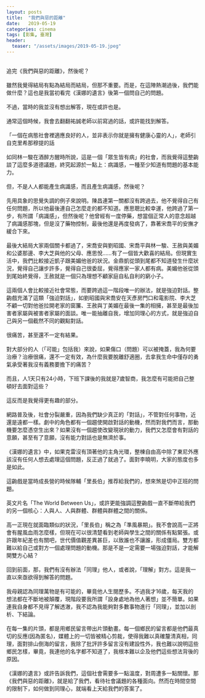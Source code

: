```yaml
---
layout: posts
title:  "我們與惡的距離"
date:   2019-05-19
categories: cinema
tags: [影集, 臺灣]
header: 
  teaser: "/assets/images/2019-05-19.jpeg"
---
```

<br>
追完《我們與惡的距離》，然後呢？<br><br>
雖然我覺得結局有點為結局而結局，但那不重要。而是，在這陣熱潮過後，我們能做什麼？這也是我當初看完《漢娜的遺言》後第一個問自己的問題。<br><br>
不過，當時的我並沒有想出解答，現在或許也是。<br><br>
通常這個時候，我會去翻翻祐誠老師以前寫過的話，或許能找到解答。<br><br>
「一個在病態社會裡適應良好的人，並非表示你就是擁有健康心靈的人」，老師引自克里希那穆提的話<br><br>
如同林一駿在酒醉方醒時所說，這是一個「眾生皆有病」的社會，而我覺得這整齣談了這麼多道德議題，終究起源於一點上：病識感，一種至少知道有問題的基本能力。<br><br>
但，不是人人都能產生病識感，而且產生病識感，然後呢？<br><br>
先用具象的思覺失調的例子來說明。陳昌連第一關都沒有跨過去，他不覺得自己有任何問題，所以他最後連自己怎麼走的都不知道。應思聰比較幸運，他跨過了第一步，有所謂「病識感」，但然後呢？他曾經有一度停藥，想當個正常人的意念超越了病識感那塊，但是沒了藥物控制，最後他還是再度發病了，靠著宋喬平的安撫才緩合下來。<br><br>
最後大結局大家兩個關卡都過了，宋喬安與劉昭國、宋喬平與林一駿、王赦與美媚和公婆那邊、李大芝與他的父母、應思悅……有了一個皆大歡喜的結局。但現實生活中，我們比較接近凱子跟美媚他爸的狀況。金鼎凱從頭到尾都不知道發生什麼狀況，覺得自己讓步許多，覺得自己很委屈，覺得應家一家人都有病。美媚他爸從頭到尾始終覺得，王赦就是一個只為理想不顧家庭自私自利的窮小子。<br><br>
這兩個人會比較接近社會常態，而要跨過這一階段唯一的辦法，就是強迫對話。整齣戲充滿了這類「強迫對話」，如劉昭國與宋喬安在天彥房門口和電影院、李大芝不顧一切對他爸拉開老家的窗簾、王赦與丁美媚在最後一集的相擁，甚至是最後加害者家屬與被害者家屬的面談。唯一能抽離自我，增加同理心的方式，就是強迫自己與另一個截然不同的觀點對話。<br><br>
很痛苦，甚至還不一定有結果。<br><br>
對大部分的人（「可能」包括我）來說，如果傷口（問題）可以被掩蓋，我為何要治療？治療很痛，還不一定有效，為什麼我要脫離舒適圈，去拿我生命中僅存的勇氣承受著我沒有義務要擔下的痛苦？<br><br>
而且，人1天只有24小時，下班下課後的我就是7歲智商，我怎麼有可能把自己整頓好去面對這些？<br><br>
這反而是我覺得更有趣的部分。<br><br>
網路普及後，社會分裂嚴重，因為我們缺少真正的「對話」，不管對任何事物，近還是遠都一樣。劇中的角色都有一個趨使開啟對話的動機，然而對我們而言，那動機要怎麼憑空生出來？如果沒有一個趨使改變現狀的動力，我們又怎麼會有對話的意願，甚至有了意願，沒有能力對話也是無濟於事。<br><br>
《漢娜的遺言》中，如果克雷沒有頂著他的主角光環，整棟自由高中除了東尼外應該沒有任何人想去處理這個問題，反正過了就過了。面對李曉明，大家的態度也多是如此。<br><br>
這齣戲是當時成長營的時候隊輔「里長伯」推荐給我們的，想來煞是切中正班的問題。<br><br>
英文片名「The World Between Us」，或許更能強調這整齣戲一直不斷帶給我們的另一個核心：人與人、人與群體、群體與群體之間的關係。<br><br>
高一正現在就面臨類似的狀況，「里長伯」稱之為「準風暴期」。我不會說高一正將會有腥風血雨怎麼樣，但現在可以很清楚看到老師與學生之間的關係有點緊張。或許跟年紀差也有關吧，世代價值觀差異甚巨，以致誰也不讓誰，形成僵局。雙方都難以給自己或對方一個處理問題的動機。那是不是一定需要一場強迫對話，才能解開雙方心結？<br><br>
回到前面，那，我們有沒有辦法「同理」他人，或者說，「理解」對方。這是我一直以來亟欲得到解答的問題。<br><br>
我母親認為同理萬物是有可能的，畢竟他人生閱歷多。不過我才16歲，每天我的想法都在不斷地被顛覆，現階段要我所謂「設身處地為他人著想」並不簡單。如果連我自身都不見得了解透澈，我不認為我能夠對多數事物進行「同理」，並加以剖析、下結論。<br><br>
在每一集的片頭，都是用鄉民留言帶出片頭動畫。每一個鄉民的留言都是他們最真切的反應(因為匿名)，媒體上的一切皆被精心剪裁，使得我難以真確釐清真相，同理，面對排山倒海的留言，我除了批評許多留言沒有建設性外，我也難以說明這些鄉民怎樣，畢竟，我連他的名字都不知道了，我根本難以企及他們這些想法背後的原因。<br><br>
《漢娜的遺言》或許告訴我們，這個社會需要多一點溫度，對周遭多一點關懷。那《我們與惡的距離》，就是給了我們，看待社會議題的各種面向。然而在時間空間的限制下，如何做到同理心，就端看上天給我們的答案了。<br><br>

